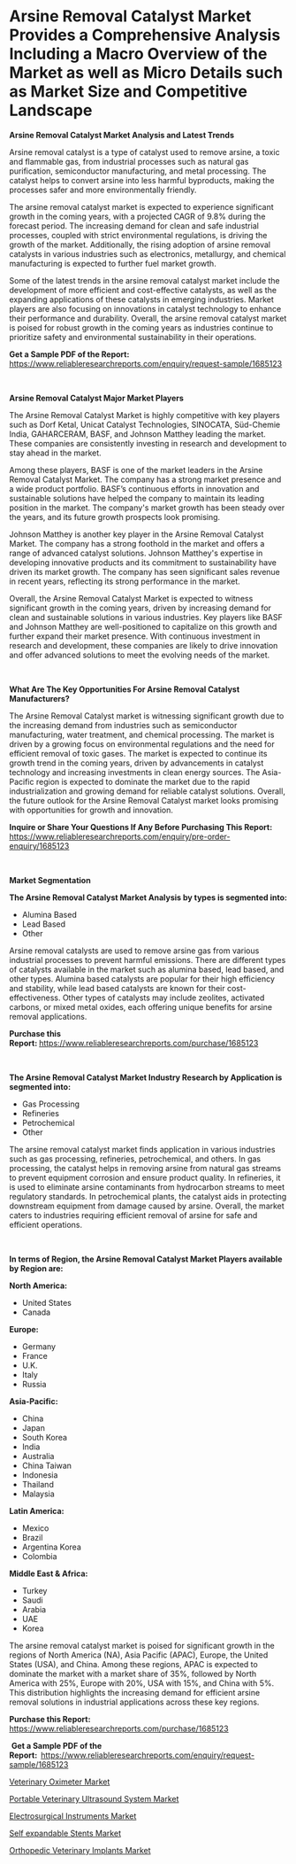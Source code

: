 <p><h1>Arsine Removal Catalyst Market Provides a Comprehensive Analysis Including a Macro Overview of the Market as well as Micro Details such as Market Size and Competitive Landscape</h1></p><p><strong>Arsine Removal Catalyst Market Analysis and Latest Trends</strong></p>
<p><p>Arsine removal catalyst is a type of catalyst used to remove arsine, a toxic and flammable gas, from industrial processes such as natural gas purification, semiconductor manufacturing, and metal processing. The catalyst helps to convert arsine into less harmful byproducts, making the processes safer and more environmentally friendly.</p><p>The arsine removal catalyst market is expected to experience significant growth in the coming years, with a projected CAGR of 9.8% during the forecast period. The increasing demand for clean and safe industrial processes, coupled with strict environmental regulations, is driving the growth of the market. Additionally, the rising adoption of arsine removal catalysts in various industries such as electronics, metallurgy, and chemical manufacturing is expected to further fuel market growth.</p><p>Some of the latest trends in the arsine removal catalyst market include the development of more efficient and cost-effective catalysts, as well as the expanding applications of these catalysts in emerging industries. Market players are also focusing on innovations in catalyst technology to enhance their performance and durability. Overall, the arsine removal catalyst market is poised for robust growth in the coming years as industries continue to prioritize safety and environmental sustainability in their operations.</p></p>
<p><strong>Get a Sample PDF of the Report:&nbsp;</strong> <a href="https://www.reliableresearchreports.com/enquiry/request-sample/1685123">https://www.reliableresearchreports.com/enquiry/request-sample/1685123</a></p>
<p>&nbsp;</p>
<p><strong>Arsine Removal Catalyst Major Market Players</strong></p>
<p><p>The Arsine Removal Catalyst Market is highly competitive with key players such as Dorf Ketal, Unicat Catalyst Technologies, SINOCATA, Süd-Chemie India, GAHARCERAM, BASF, and Johnson Matthey leading the market. These companies are consistently investing in research and development to stay ahead in the market.</p><p>Among these players, BASF is one of the market leaders in the Arsine Removal Catalyst Market. The company has a strong market presence and a wide product portfolio. BASF’s continuous efforts in innovation and sustainable solutions have helped the company to maintain its leading position in the market. The company's market growth has been steady over the years, and its future growth prospects look promising.</p><p>Johnson Matthey is another key player in the Arsine Removal Catalyst Market. The company has a strong foothold in the market and offers a range of advanced catalyst solutions. Johnson Matthey's expertise in developing innovative products and its commitment to sustainability have driven its market growth. The company has seen significant sales revenue in recent years, reflecting its strong performance in the market.</p><p>Overall, the Arsine Removal Catalyst Market is expected to witness significant growth in the coming years, driven by increasing demand for clean and sustainable solutions in various industries. Key players like BASF and Johnson Matthey are well-positioned to capitalize on this growth and further expand their market presence. With continuous investment in research and development, these companies are likely to drive innovation and offer advanced solutions to meet the evolving needs of the market.</p></p>
<p>&nbsp;</p>
<p><strong>What Are The Key Opportunities For Arsine Removal Catalyst Manufacturers?</strong></p>
<p><p>The Arsine Removal Catalyst market is witnessing significant growth due to the increasing demand from industries such as semiconductor manufacturing, water treatment, and chemical processing. The market is driven by a growing focus on environmental regulations and the need for efficient removal of toxic gases. The market is expected to continue its growth trend in the coming years, driven by advancements in catalyst technology and increasing investments in clean energy sources. The Asia-Pacific region is expected to dominate the market due to the rapid industrialization and growing demand for reliable catalyst solutions. Overall, the future outlook for the Arsine Removal Catalyst market looks promising with opportunities for growth and innovation.</p></p>
<p><strong>Inquire or Share Your Questions If Any Before Purchasing This Report:</strong> <a href="https://www.reliableresearchreports.com/enquiry/pre-order-enquiry/1685123">https://www.reliableresearchreports.com/enquiry/pre-order-enquiry/1685123</a></p>
<p>&nbsp;</p>
<p><strong>Market Segmentation</strong></p>
<p><strong>The Arsine Removal Catalyst Market Analysis by types is segmented into:</strong></p>
<p><ul><li>Alumina Based</li><li>Lead Based</li><li>Other</li></ul></p>
<p><p>Arsine removal catalysts are used to remove arsine gas from various industrial processes to prevent harmful emissions. There are different types of catalysts available in the market such as alumina based, lead based, and other types. Alumina based catalysts are popular for their high efficiency and stability, while lead based catalysts are known for their cost-effectiveness. Other types of catalysts may include zeolites, activated carbons, or mixed metal oxides, each offering unique benefits for arsine removal applications.</p></p>
<p><strong>Purchase this Report:&nbsp;</strong><a href="https://www.reliableresearchreports.com/purchase/1685123">https://www.reliableresearchreports.com/purchase/1685123</a></p>
<p>&nbsp;</p>
<p><strong>The Arsine Removal Catalyst Market Industry Research by Application is segmented into:</strong></p>
<p><ul><li>Gas Processing</li><li>Refineries</li><li>Petrochemical</li><li>Other</li></ul></p>
<p><p>The arsine removal catalyst market finds application in various industries such as gas processing, refineries, petrochemical, and others. In gas processing, the catalyst helps in removing arsine from natural gas streams to prevent equipment corrosion and ensure product quality. In refineries, it is used to eliminate arsine contaminants from hydrocarbon streams to meet regulatory standards. In petrochemical plants, the catalyst aids in protecting downstream equipment from damage caused by arsine. Overall, the market caters to industries requiring efficient removal of arsine for safe and efficient operations.</p></p>
<p>&nbsp;</p>
<p><strong>In terms of Region, the Arsine Removal Catalyst Market Players available by Region are:</strong></p>
<p>
    <p> <strong> North America: </strong>
        <ul>
            <li>United States</li>
            <li>Canada</li>
        </ul>
        </p> 
    <p> <strong> Europe: </strong>
        <ul>
            <li>Germany</li>
            <li>France</li>
            <li>U.K.</li>
            <li>Italy</li>
            <li>Russia</li>
        </ul>
        </p> 
    <p> <strong> Asia-Pacific: </strong>
        <ul>
            <li>China</li>
            <li>Japan</li>
            <li>South Korea</li>
            <li>India</li>
            <li>Australia</li>
            <li>China Taiwan</li>
            <li>Indonesia</li>
            <li>Thailand</li>
            <li>Malaysia</li>
        </ul>
        </p> 
    <p> <strong> Latin America: </strong>
        <ul>
            <li>Mexico</li>
            <li>Brazil</li>
            <li>Argentina Korea</li>
            <li>Colombia</li>
        </ul>
        </p> 
    <p> <strong> Middle East & Africa: </strong>
        <ul>
            <li>Turkey</li>
            <li>Saudi</li>
            <li>Arabia</li>
            <li>UAE</li>
            <li>Korea</li>
        </ul>
    </p>
    </p>
<p><p>The arsine removal catalyst market is poised for significant growth in the regions of North America (NA), Asia Pacific (APAC), Europe, the United States (USA), and China. Among these regions, APAC is expected to dominate the market with a market share of 35%, followed by North America with 25%, Europe with 20%, USA with 15%, and China with 5%. This distribution highlights the increasing demand for efficient arsine removal solutions in industrial applications across these key regions.</p></p>
<p><strong>Purchase this Report: </strong><a href="https://www.reliableresearchreports.com/purchase/1685123">https://www.reliableresearchreports.com/purchase/1685123</a></p>
<p>&nbsp;<strong>Get a Sample PDF of the Report:&nbsp;&nbsp;</strong><a href="https://www.reliableresearchreports.com/enquiry/request-sample/1685123">https://www.reliableresearchreports.com/enquiry/request-sample/1685123</a></p>
<p><strong></strong></p>
<p><p><a href="https://medium.com/@mikeflatley1970/veterinary-oximeter-market-size-market-outlook-and-market-forecast-2024-to-2031-ccd7f0646727">Veterinary Oximeter Market</a></p><p><a href="https://medium.com/@mikeflatley1970/portable-veterinary-ultrasound-system-market-exploring-market-share-market-trends-and-future-96daee729df3">Portable Veterinary Ultrasound System Market</a></p><p><a href="https://medium.com/@mikeflatley1970/electrosurgical-instruments-market-the-key-to-successful-business-strategy-forecast-till-2031-52505c79843a">Electrosurgical Instruments Market</a></p><p><a href="https://medium.com/@mikeflatley1970/self-expandable-stents-market-insights-into-market-cagr-market-trends-and-growth-strategies-fdde91e7e838">Self expandable Stents Market</a></p><p><a href="https://medium.com/@mikeflatley1970/orthopedic-veterinary-implants-market-insights-into-market-cagr-market-trends-and-growth-d2eac14735e0">Orthopedic Veterinary Implants Market</a></p></p>